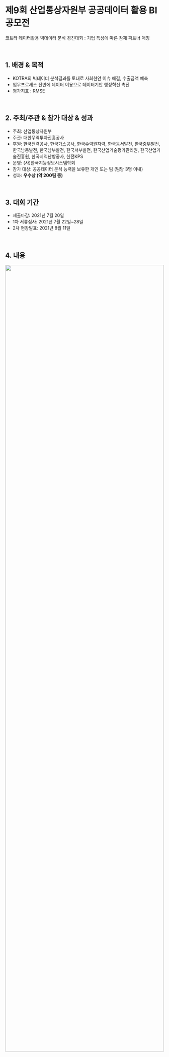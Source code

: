 # **제9회 산업통상자원부 공공데이터 활용 BI 공모전**
코트라 데이터활용 빅데이터 분석 경진대회 : 기업 특성에 따른 잠재 파트너 매칭

<br/>

## 1. 배경 & 목적

- KOTRA의 빅테이터 분석결과를 토대로 사회현안 이슈 해결, 수출금액 예측
- 업무프로세스 전반에 데이터 이용으로 데이터기반 행정혁신 촉진
- 평가지표 : RMSE

<br/>

## 2. 주최/주관 & 참가 대상 & 성과

- 주최: 산업통상자원부
- 주관: 대한무역투자진흥공사
- 후원: 한국전력공사, 한국가스공사, 한국수력원자력, 한국동서발전, 한국중부발전, 한국남동발전, 한국남부발전, 한국서부발전, 한국산업기술평가관리원, 한국산업기술진흥원, 한국지역난방공사, 한전KPS
- 운영: (사)한국지능정보시스템학회
- 참가 대상: 공공데이터 분석 능력을 보유한 개인 또는 팀 (팀당 3명 이내)
- 성과: **우수상 (약 200팀 중)**

<br/>

## 3. 대회 기간

- 제출마감: 2021년 7월 20일
- 1차 서류심사: 2021년 7월 22일~28일
- 2차 현장발표: 2021년 8월 11일

<br/>

## 4. 내용

<img src='https://user-images.githubusercontent.com/75362328/212464638-74181530-3ec6-4280-9a1a-4868450036bb.png' width='100%' height='80%'>

&nbsp;&nbsp;&nbsp;&nbsp; KOTRA 수입 예측분석 데이터를 이용하여 ‘**2019년도에 특정국가가 특정 품목을 한국에서 얼마큼 수입할지 예측**’하고자 한다. 특정국가가 해당 품목을 한국에서 얼마큼 수입할지는 한 가지 요소로 결정되지 않으므로, 데이터 탐색 및 시각화를 통해 선정된 큰 관점인 **'나라', '대륙', '품목', '10대 품목'**에 ****따라 분석을 진행하였다. 

&nbsp;&nbsp;&nbsp;&nbsp; 먼저 정보력을 위해서 기본 17년 데이터뿐만 아니라 12년도까지 10가지 종류의 데이터를 권장된 사이트(Comtrade, DataBank)에서 추가적으로 수집하였고, 합쳐진 데이터를 바탕으로 앞서 나온 관점에 따라 피처를 생성하였다. 가장 먼저 원본 데이터를 활용해 기본 피처를 생성하였고, 이후부터 피처 생성 시 다양한 관점을 적용하였다. 

&nbsp;&nbsp;&nbsp;&nbsp; 국가별 구매 특성이 다름에 따라 **국가 관점**으로 피처에 접근하였고, 같은 이유로 국가보다 더 큰 관점인 **대륙**으로 데이터를 바라보고 피처를 생성하였다. 후에는 관점을 바꾸어 **품목 별**로 피처에 접근하였다. 품목별로 수입 특성이 다르기 때문이고, 특히 다양한 품목 중에서도 우리나라 10대 수출품에 해당하는 물품들은 더 자세히 피처를 뽑아내도록 하였다. 

&nbsp;&nbsp;&nbsp;&nbsp; 피처 생성 이후에는 그 안에서 의미 있는 데이터를 선정하고 가공하고자 다양한 전처리 방법을 거쳤다. 회귀분석에 있어서 예측력을 방해할 수 있는 **다중공선성**을 먼저 제거하고, **주성분분석, 이상치 탐색, 스케일링, 로그화**를 거쳐서 분석을 위한 피처를 만들고, 마지막으로 **피처 셀렉션** 과정을 거쳐서 그중에서도 적정한 정도의 피처를 뽑아내도록 하였다. 모델링은 기본적으로 **성능이 잘 나오는 4가지 모델(ExtraTrees, XGB, LGBM, CatBoost)을 이용**하였다. 여러 앙상블 또한 거쳤지만 결과적으로 튜닝된 단일 모델인 LGBM의 성능이 제일 뛰어나 해당 모델을 가지고 최종 서브미션을 구하였다.

<br/>

## 5. 담당 역할

- 외부 데이터 Crawling 및 전처리 & EDA
- LGBM, ExtraTree, DNN 모델 학습 및 최적화
- Stacking, Voting 및 Seed Ensemble 진행
- 품목/국가/대륙 별 사업 파트너 매칭

<br/>

## 6. Process

### ch1. Preparation

- 라이브러리
- 크롤링 데이터 합치기
- 결측치 처리

---

### ch.2 Making Features

- 기본
- 국가별
- 대륙별
- 품목이름별
- 10대 주요물품별

---

### ch.3 Preprocessing

- 다중공선성 제거
- 주성분 분석
- 이상치 탐색
- 스케일링
- 로그화
- 피쳐 설렉션

---

### ch.4 Modeling

- ExtraTrees, XGB, LGBM, CatBoost
- 단일 모델 기본성능 확인
- 단일 모델 튜닝성능 확인 (BayesianOptimization)

---

### ch.5 Ensemble

- 모델별 상관관계
- Averaging
- Stacking
    - VotingRegressor as MetaModel
    - LGBM as MetaModel
- Seed Ensemble

<br/>

## 7. 발표 자료

[Kotra 최종 발표자료](https://drive.google.com/file/d/1EDkXvKUp2k8tOp5DhhiGhCuS2AW9jyRu/view)
[Kotra 분석보고서.pdf](https://drive.google.com/file/d/1YaerP9CdZEshwCFb7PUbA5G7QbBqSz0s/view)

<br/>

## 8. 증빙자료

[KOTRA 홈페이지](https://datacontest.kr/board/view/97533073/3458)

<img src='https://user-images.githubusercontent.com/75362328/212464637-8c7fbbeb-cc10-421d-8c59-5c021262a872.jpg' width='60%' height='40%'>
<img src='https://user-images.githubusercontent.com/75362328/212464635-51445fa6-229b-46c6-b569-4faa13593353.jpg' width='60%' height='40%'>
